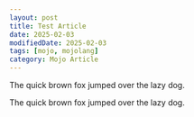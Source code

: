 ```yaml
---
layout: post
title: Test Article
date: 2025-02-03
modifiedDate: 2025-02-03
tags: [mojo, mojolang]
category: Mojo Article
---
```


The quick brown fox jumped over the lazy dog.
<!--more-->

The quick brown fox jumped over the lazy dog.
